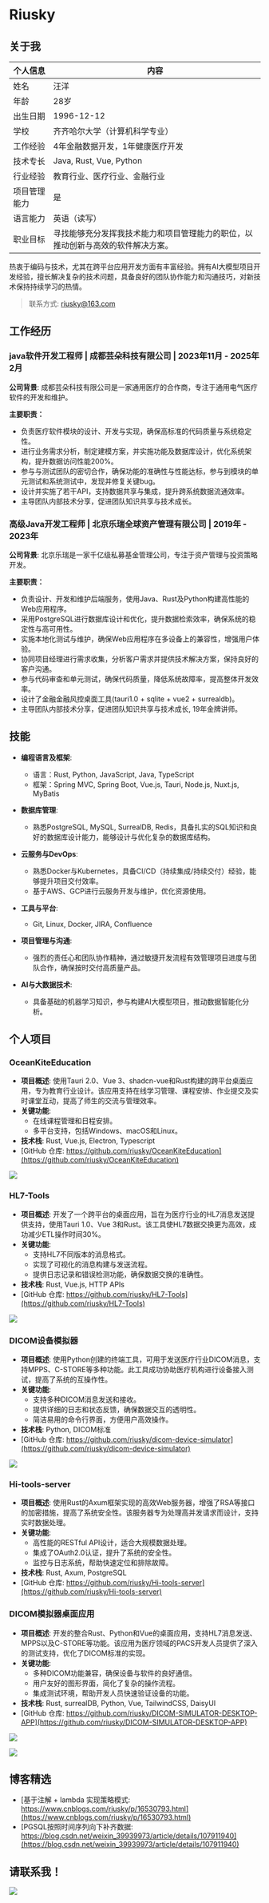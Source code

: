 # Riusky

## 关于我

| 个人信息         | 内容                         |
|------------------|------------------------------|
| 姓名             | 汪洋                       |
| 年龄             | 28岁                         |
| 出生日期          | 1996-12-12                  |
| 学校             | 齐齐哈尔大学（计算机科学专业）    |
| 工作经验         | 4年金融数据开发，1年健康医疗开发 |
| 技术专长         | Java, Rust, Vue, Python       |
| 行业经验         | 教育行业、医疗行业、金融行业    |
| 项目管理能力     | 是                            |
| 语言能力         | 英语（读写）                |
| 职业目标         | 寻找能够充分发挥我技术能力和项目管理能力的职位，以推动创新与高效的软件解决方案。 |

热衷于编码与技术，尤其在跨平台应用开发方面有丰富经验。拥有AI大模型项目开发经验，擅长解决复杂的技术问题，具备良好的团队协作能力和沟通技巧，对新技术保持持续学习的热情。


> 联系方式: [riusky@163.com](mailto:riusky@163.com)

## 工作经历

### java软件开发工程师 | 成都芸朵科技有限公司 | 2023年11月 - 2025年2月

**公司背景**: 成都芸朵科技有限公司是一家通用医疗的合作商，专注于通用电气医疗软件的开发和维护。

**主要职责：**
- 负责医疗软件模块的设计、开发与实现，确保高标准的代码质量与系统稳定性。
- 进行业务需求分析，制定建模方案，并实施功能及数据库设计，优化系统架构，提升数据访问性能200%。
- 参与与测试团队的密切合作，确保功能的准确性与性能达标，参与到模块的单元测试和系统测试中，发现并修复关键bug。
- 设计并实施了若干API，支持数据共享与集成，提升跨系统数据流通效率。
- 主导团队内部技术分享，促进团队知识共享与技术成长。

### 高级Java开发工程师 | 北京乐瑞全球资产管理有限公司 | 2019年 - 2023年

**公司背景**: 北京乐瑞是一家千亿级私募基金管理公司，专注于资产管理与投资策略开发。

**主要职责：**
- 负责设计、开发和维护后端服务，使用Java、Rust及Python构建高性能的Web应用程序。
- 采用PostgreSQL进行数据库设计和优化，提升数据检索效率，确保系统的稳定性与高可用性。
- 实施本地化测试与维护，确保Web应用程序在多设备上的兼容性，增强用户体验。
- 协同项目经理进行需求收集，分析客户需求并提供技术解决方案，保持良好的客户沟通。
- 参与代码审查和单元测试，确保代码质量，降低系统故障率，提高整体开发效率。
- 设计了金融金融风控桌面工具(tauri1.0 + sqlite + vue2 + surrealdb)。
- 主导团队内部技术分享，促进团队知识共享与技术成长, 19年金牌讲师。

## 技能

- **编程语言及框架**: 
    - 语言：Rust, Python, JavaScript, Java, TypeScript
    - 框架：Spring MVC, Spring Boot, Vue.js, Tauri, Node.js, Nuxt.js, MyBatis
- **数据库管理**:
    - 熟悉PostgreSQL, MySQL, SurrealDB, Redis，具备扎实的SQL知识和良好的数据库设计能力，能够设计与优化复杂的数据库结构。
- **云服务与DevOps**:
    - 熟悉Docker与Kubernetes，具备CI/CD（持续集成/持续交付）经验，能够提升项目交付效率。
    - 基于AWS、GCP进行云服务开发与维护，优化资源使用。

- **工具与平台**: 
    - Git, Linux, Docker, JIRA, Confluence
- **项目管理与沟通**:
    - 强烈的责任心和团队协作精神，通过敏捷开发流程有效管理项目进度与团队合作，确保按时交付高质量产品。
- **AI与大数据技术**:
    - 具备基础的机器学习知识，参与构建AI大模型项目，推动数据智能化分析。

## 个人项目

### OceanKiteEducation
- **项目概述**: 使用Tauri 2.0、Vue 3、shadcn-vue和Rust构建的跨平台桌面应用，专为教育行业设计。该应用支持在线学习管理、课程安排、作业提交及实时课堂互动，提高了师生的交流与管理效率。
- **关键功能**:
  - 在线课程管理和日程安排。
  - 多平台支持，包括Windows、macOS和Linux。
- **技术栈**: Rust, Vue.js, Electron, Typescript
- [GitHub 仓库: https://github.com/riusky/OceanKiteEducation](https://github.com/riusky/OceanKiteEducation)

![](https://github.com/riusky/OceanKiteEducation/blob/master/readme/intro1.png)

### HL7-Tools
- **项目概述**: 开发了一个跨平台的桌面应用，旨在为医疗行业的HL7消息发送提供支持，使用Tauri 1.0、Vue 3和Rust。该工具使HL7数据交换更为高效，成功减少ETL操作时间30%。
- **关键功能**:
  - 支持HL7不同版本的消息格式。
  - 实现了可视化的消息构建与发送流程。
  - 提供日志记录和错误检测功能，确保数据交换的准确性。
- **技术栈**: Rust, Vue.js, HTTP APIs
- [GitHub 仓库: https://github.com/riusky/HL7-Tools](https://github.com/riusky/HL7-Tools)

![](https://github.com/riusky/HL7-Tools/blob/master/HL7_mess.png)

### DICOM设备模拟器
- **项目概述**: 使用Python创建的终端工具，可用于发送医疗行业DICOM消息，支持MPPS、C-STORE等多种功能。此工具成功协助医疗机构进行设备接入测试，提高了系统的互操作性。
- **关键功能**:
  - 支持多种DICOM消息发送和接收。
  - 提供详细的日志和状态反馈，确保数据交互的透明性。
  - 简洁易用的命令行界面，方便用户高效操作。
- **技术栈**: Python, DICOM标准
- [GitHub 仓库: https://github.com/riusky/dicom-device-simulator](https://github.com/riusky/dicom-device-simulator)

![](https://github.com/riusky/dicom-device-simulator/blob/main/images/mpps1.png)

### Hi-tools-server
- **项目概述**: 使用Rust的Axum框架实现的高效Web服务器，增强了RSA等接口的加密措施，提高了系统安全性。该服务器专为处理高并发请求而设计，支持实时数据处理。
- **关键功能**:
  - 高性能的RESTful API设计，适合大规模数据处理。
  - 集成了OAuth2.0认证，提升了系统的安全性。
  - 监控与日志系统，帮助快速定位和排除故障。
- **技术栈**: Rust, Axum, PostgreSQL 
- [GitHub 仓库: https://github.com/riusky/Hi-tools-server](https://github.com/riusky/Hi-tools-server)

### DICOM模拟器桌面应用
- **项目概述**: 开发的整合Rust、Python和Vue的桌面应用，支持HL7消息发送、MPPS以及C-STORE等功能。该应用为医疗领域的PACS开发人员提供了深入的测试支持，优化了DICOM标准的实现。
- **关键功能**:
  - 多种DICOM功能兼容，确保设备与软件的良好通信。
  - 用户友好的图形界面，简化了复杂的操作流程。
  - 集成测试环境，帮助开发人员快速验证设备的功能。
- **技术栈**: Rust, surrealDB, Python, Vue, TailwindCSS, DaisyUI
- [GitHub 仓库: https://github.com/riusky/DICOM-SIMULATOR-DESKTOP-APP](https://github.com/riusky/DICOM-SIMULATOR-DESKTOP-APP)

![](https://github.com/riusky/DICOM-SIMULATOR-DESKTOP-APP/blob/main/dicom-interface.png)

![](https://github.com/riusky/DICOM-SIMULATOR-DESKTOP-APP/blob/main/dicom-simulator.png)

## 博客精选
- [基于注解 + lambda 实现策略模式: https://www.cnblogs.com/riusky/p/16530793.html](https://www.cnblogs.com/riusky/p/16530793.html)
- [PGSQL按照时间序列向下补齐数据: https://blog.csdn.net/weixin_39939973/article/details/107911940](https://blog.csdn.net/weixin_39939973/article/details/107911940)


## 请联系我！

![]([./7797B76B7CD1392E21255E1FED4D27A6.png](https://github.com/riusky/riusky/blob/main/7797B76B7CD1392E21255E1FED4D27A6.png))
